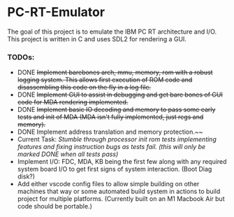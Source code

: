 # PC-RT-Emulator

The goal of this project is to emulate the IBM PC RT architecture and I/O.
This project is written in C and uses SDL2 for rendering a GUI.

### TODOs:
- DONE ~~Implement barebones arch, mmu, memory, rom with a robust logging system. This allows first execution of ROM code and disassembling this code on the fly in a log file.~~
- DONE ~~Implement GUI to assist in debugging and get bare bones of GUI code for MDA rendering implemented.~~
- DONE ~~Implement basic IO decoding and memory to pass some early tests and init of MDA (MDA isn't fully implemented, just regs and memory).~~
- DONE Implement address translation and memory protection.~~
- Current Task: *Stumble through processor init rom tests implementing features and fixing instruction bugs as tests fail. (this will only be marked DONE when all tests pass)*
- Implement I/O: FDC, MDA, KB being the first few along with any required system board I/O to get first signs of system interaction. (Boot Diag disk?)
- Add either vscode config files to allow simple building on other machines that way or some automated build system in actions to build project for multiple platforms. (Currently built on an M1 Macbook Air but code should be portable.)

